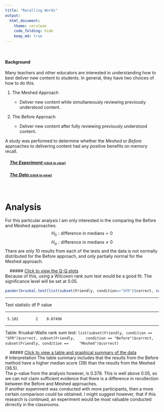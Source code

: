 ```yaml
---
title: "Recalling Words"
output: 
  html_document:
    theme: cerulean
    code_folding: hide
    keep_md: true
---
```


<script type="text/javascript">
 function showhide(id) {
    var e = document.getElementById(id);
    e.style.display = (e.style.display == 'block') ? 'none' : 'block';
 }
</script>






<br />

#### Background

Many teachers and other educators are interested in understanding how to best deliver new content to students. In general, they have two choices of how to do this.

1. The Meshed Approach
    * Deliver new content while simultaneously reviewing previously understood content.

2. The Before Approach
    * Deliver new content after fully reviewing previously understood content.

A study was performed to determine whether the *Meshed* or *Before* approaches to delivering content had any positive benefits on memory recall. 

<div style="padding-left:15px;">

##### <a href="javascript:showhide('uniquename')">The Experiment <span style="font-size:8pt;">(click to view)</span></a>


<div id="uniquename" style="display:none;">

Individuals were seated at a computer and shown a list of words. Words appeared on the screen one at a time, for two seconds each, until all words had been shown (40 total). After all words were shown, they were required to perform a few two-digit mathematical additions (like 15 + 25) for 15 seconds to avoid immediate memory recall of the words. They were then asked to write down as many of the 40 words as they could remember. They were given a maximum of 5.3 minutes to recall words.

The process of showing words and recalling words was repeated four times with the same list of words each time (four chances to get it right). The presentation of the first trial was the same for all treatment conditions. However, trials 2, 3, and 4 were slightly different for each treatment condition.

<div style="padding-left:15px;">

The `SFR` group (the control group) stands for Standard Free Recall. In all four trials the same list of 40 words was presented, in a random order each time.

The `Before` group also used the same 40 words during each trial. However, any words that were correctly recalled in a previous trial were presented first, or *before* the words that were not recalled in the last trial. After all the correct words were presented in random order, the non-recalled words were presented in a random order.

The `Meshed` group also used the same 40 words during each trial. However, words that were correctly recalled in a previous trial were alternated with a missed word during the next presentation order. 

</div>

The data records the number of correctly recalled words (out of the 40 possible) from the fourth trial. Results were obtained for 30 students, 10 in each of the three treatment groups: `SFR`, `Before`, and `Meshed`. 

</div>

##### <a href="javascript:showhide('uniquename2')">The Data <span style="font-size:8pt;">(click to view)</span></a>

<div id="uniquename2" style="display:none;">

<!--The results from the study can be found in the `Friendly` data set in R after loading `library(car)`. -->

Click the "Code" button to see the data.



```r
datatable(Friendly, options=list(lengthMenu = c(3,10,30)))
```

<!--html_preserve--><div id="htmlwidget-62fc95be94d6e50cfbc8" style="width:100%;height:auto;" class="datatables html-widget"></div>
<script type="application/json" data-for="htmlwidget-62fc95be94d6e50cfbc8">{"x":{"filter":"none","data":[["1","2","3","4","5","6","7","8","9","10","11","12","13","14","15","16","17","18","19","20","21","22","23","24","25","26","27","28","29","30"],["SFR","SFR","SFR","SFR","SFR","SFR","SFR","SFR","SFR","SFR","Before","Before","Before","Before","Before","Before","Before","Before","Before","Before","Meshed","Meshed","Meshed","Meshed","Meshed","Meshed","Meshed","Meshed","Meshed","Meshed"],[39,25,37,25,29,39,21,39,24,25,40,38,39,37,39,24,30,39,40,40,40,39,34,37,40,36,36,38,36,30]],"container":"<table class=\"display\">\n  <thead>\n    <tr>\n      <th> <\/th>\n      <th>condition<\/th>\n      <th>correct<\/th>\n    <\/tr>\n  <\/thead>\n<\/table>","options":{"lengthMenu":[3,10,30],"columnDefs":[{"className":"dt-right","targets":2},{"orderable":false,"targets":0}],"order":[],"autoWidth":false,"orderClasses":false}},"evals":[],"jsHooks":[]}</script><!--/html_preserve-->


</div>
</div>

<br />


<!-- Begin writing your analysis below here. -->

<!-- Note that your goal is to use the Friendly data to show whether or not the Meshed or Before methods have any positive benefit on memory recall. -->

# Analysis

For this particular analysis I am only interested in the comparing the Before and Meshed approaches:
$$
  H_0: {\text{difference in medians}} = 0
$$
$$
  H_a: {\text{difference in medians}} \ne 0
$$
There are only 10 results from each of the tests and the data is not normally distributed for the Before approach, and only partially normal for the Meshed approach.
<div style="padding-left:15px;">
##### <a href="javascript:showhide('uniquename3')">Click to view the Q-Q plots</a>
<div id="uniquename3" style="display:none;">

```r
set2 <- subset(Friendly, condition != "SFR")
set2$condition <- droplevels(set2$condition)

qqPlot(subset(Friendly, condition=="Before")$correct, ylab="Number Correct", main="Q-Q Plot for the Before Approach", col.lines="deepskyblue3", pch=16, col="gray16")
```

![](RecallingWords__files/figure-html/unnamed-chunk-4-1.png)<!-- -->

```
## [1] 6 7
```
<center>
**Not normally distributed**
</center>


```r
qqPlot(subset(Friendly, condition=="Meshed")$correct, ylab="Number Correct", main="Q-Q Plot for the Meshed Approach", col.lines="deepskyblue3", pch=16, col="gray16")
```

![](RecallingWords__files/figure-html/unnamed-chunk-5-1.png)<!-- -->

```
## [1] 10  1
```
<center>
**Also not normally distributed**
</center>
</br >
</div>
</div>
Because of this, using a Wilcoxon rank sum test would be a good fit.
The significance level will be set at 0.05.

```r
pander(kruskal.test(list(subset(Friendly, condition=="SFR")$correct, subset(Friendly, condition=="Before")$correct, subset(Friendly, condition=="Meshed")$correct)))
```


-------------------------------
 Test statistic   df   P value 
---------------- ---- ---------
     5.182        2    0.07496 
-------------------------------

Table: Kruskal-Wallis rank sum test: `list(subset(Friendly, condition == "SFR")$correct, subset(Friendly,     condition == "Before")$correct, subset(Friendly, condition ==     "Meshed")$correct)`

<div style="padding-left:15px;">
##### <a href="javascript:showhide('uniquename4')">Click to view a table and graphical summary of the data</a>
<div id="uniquename4" style="display:none;">

```r
pander(favstats(correct ~ condition, data=Friendly))
```


------------------------------------------------------------------------------
 condition   min    Q1     median    Q3     max   mean    sd     n    missing 
----------- ----- ------- -------- ------- ----- ------ ------- ---- ---------
  Before     24    37.25     39     39.75   40    36.6   5.337   10      0    

  Meshed     30     36      36.5    38.75   40    36.6   3.026   10      0    

    SFR      21     25       27     38.5    39    30.3   7.334   10      0    
------------------------------------------------------------------------------

```r
boxplot(correct ~ condition, data=Friendly, horizontal=F, las=0)
stripchart(correct ~ condition, data=Friendly, add=TRUE, pch=16, col="deepskyblue3", vertical=T, method="stack")
```

![](RecallingWords__files/figure-html/unnamed-chunk-7-1.png)<!-- -->
</div>
</div>
# Interpretation
The table summary includes that the results from the Before method have a higher median score (39) than the results from the Meshed (36.5).
<br />
The p-value from the analysis however, is 0.378. This is well above 0.05, so we can not claim sufficient evidence that there is a difference in recollection between the Before and Meshed approaches.
<br />
If another experiment was conducted with more participants, then a more certain comparison could be obtained. I might suggest however, that if this research is continued, an experiment would be most valuable conducted dirrectly in the classrooms.
